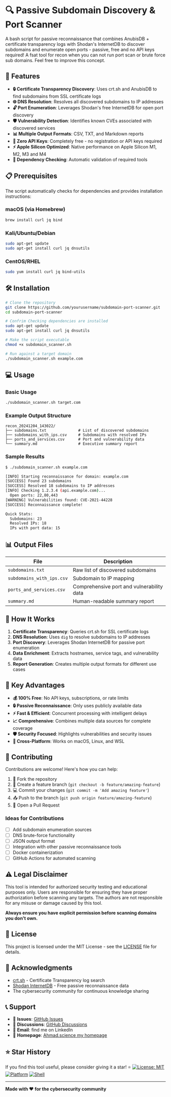

# 🔍 Passive Subdomain Discovery & Port Scanner

A  bash script for passive reconnaissance that combines AnubisDB + certificate transparency logs with Shodan's InternetDB to discover subdomains and enumerate open ports - passive, free and no API keys required!
A fsat tool for recon when you can not run port scan or brute force sub domains. Feel free to improve this concept.

## 🚀 Features

- **🔒 Certificate Transparency Discovery**: Uses crt.sh and AnubisDB to find subdomains from SSL certificate logs
- **🌐 DNS Resolution**: Resolves all discovered subdomains to IP addresses
- **🔓 Port Enumeration**: Leverages Shodan's free InternetDB for open port discovery
- **🛡️ Vulnerability Detection**: Identifies known CVEs associated with discovered services
- **📊 Multiple Output Formats**: CSV, TXT, and Markdown reports
- **🎯 Zero API Keys**: Completely free - no registration or API keys required
- **⚡ Apple Silicon Optimized**: Native performance on Apple Silicon M1, M2, M3 and M4
- **🔧 Dependency Checking**: Automatic validation of required tools

## 📋 Prerequisites

The script automatically checks for dependencies and provides installation instructions:

### macOS (via Homebrew)
```bash
brew install curl jq bind
```

### Kali/Ubuntu/Debian
```bash
sudo apt-get update
sudo apt-get install curl jq dnsutils
```

### CentOS/RHEL
```bash
sudo yum install curl jq bind-utils
```

## 🛠️ Installation

```bash
# Clone the repository
git clone https://github.com/yourusername/subdomain-port-scanner.git
cd subdomain-port-scanner

# Confrim Checking dependencies are installed 
sudo apt-get update
sudo apt-get install curl jq dnsutils

# Make the script executable
chmod +x subdomain_scanner.sh

# Run against a target domain
./subdomain_scanner.sh example.com
```

## 💻 Usage

### Basic Usage
```bash
./subdomain_scanner.sh target.com
```

### Example Output Structure
```
recon_20241204_143022/
├── subdomains.txt              # List of discovered subdomains
├── subdomains_with_ips.csv     # Subdomains with resolved IPs
├── ports_and_services.csv      # Port and vulnerability data
└── summary.md                  # Executive summary report
```

### Sample Results
```bash
$ ./subdomain_scanner.sh example.com

[INFO] Starting reconnaissance for domain: example.com
[SUCCESS] Found 23 subdomains
[SUCCESS] Resolved 18 subdomains to IP addresses
[INFO] Checking 1.2.3.4 (api.example.com)...
  Open ports: 22,80,443
[WARNING] Vulnerabilities found: CVE-2021-44228
[SUCCESS] Reconnaissance complete!

Quick Stats:
  Subdomains: 23
  Resolved IPs: 18
  IPs with port data: 15
```

## 📊 Output Files

| File | Description |
|------|-------------|
| `subdomains.txt` | Raw list of discovered subdomains |
| `subdomains_with_ips.csv` | Subdomain to IP mapping |
| `ports_and_services.csv` | Comprehensive port and vulnerability data |
| `summary.md` | Human-readable summary report |

## 🔧 How It Works

1. **Certificate Transparency**: Queries crt.sh for SSL certificate logs
2. **DNS Resolution**: Uses `dig` to resolve subdomains to IP addresses
3. **Port Discovery**: Leverages Shodan InternetDB for passive port enumeration
4. **Data Enrichment**: Extracts hostnames, service tags, and vulnerability data
5. **Report Generation**: Creates multiple output formats for different use cases

## 🌟 Key Advantages

- **💰 100% Free**: No API keys, subscriptions, or rate limits
- **🔒 Passive Reconnaissance**: Only uses publicly available data
- **⚡ Fast & Efficient**: Concurrent processing with intelligent delays
- **📈 Comprehensive**: Combines multiple data sources for complete coverage
- **🛡️ Security Focused**: Highlights vulnerabilities and security issues
- **📱 Cross-Platform**: Works on macOS, Linux, and WSL

## 🤝 Contributing

Contributions are welcome! Here's how you can help:

1. 🍴 Fork the repository
2. 🌟 Create a feature branch (`git checkout -b feature/amazing-feature`)
3. 💻 Commit your changes (`git commit -m 'Add amazing feature'`)
4. 📤 Push to the branch (`git push origin feature/amazing-feature`)
5. 🔄 Open a Pull Request

### Ideas for Contributions
- [ ] Add subdomain enumeration sources
- [ ] DNS brute-force functionality
- [ ] JSON output format
- [ ] Integration with other passive reconnaissance tools
- [ ] Docker containerization
- [ ] GitHub Actions for automated scanning

## ⚠️ Legal Disclaimer

This tool is intended for authorized security testing and educational purposes only. Users are responsible for ensuring they have proper authorization before scanning any targets. The authors are not responsible for any misuse or damage caused by this tool.

**Always ensure you have explicit permission before scanning domains you don't own.**

## 📄 License

This project is licensed under the MIT License - see the [LICENSE](LICENSE) file for details.

## 🙏 Acknowledgments

- [crt.sh](https://crt.sh/) - Certificate Transparency log search
- [Shodan InternetDB](https://internetdb.shodan.io/) - Free passive reconnaissance data
- The cybersecurity community for continuous knowledge sharing

## 📞 Support

- 🐛 **Issues**: [GitHub Issues](https://github.com/whatsdd/Subdomain-port-scanner-passive/issues)
- 💬 **Discussions**: [GitHub Discussions](https://github.com/whatsdd/Subdomain-port-scanner-passive/discussions)
- 📧 **Email**: find me on LinkedIn
- 📧 **Homepage**: [Ahmad.science my homepage](https://ahmad.science/) 

## ⭐ Star History

If you find this tool useful, please consider giving it a star! ⭐
[![License: MIT](https://img.shields.io/badge/License-MIT-yellow.svg)](https://opensource.org/licenses/MIT)
[![Platform](https://img.shields.io/badge/platform-macOS%20%7C%20Linux-lightgrey)](https://github.com/yourusername/subdomain-port-scanner)
[![Shell](https://img.shields.io/badge/shell-bash-green)](https://www.gnu.org/software/bash/)


---

**Made with ❤️ for the cybersecurity community**
